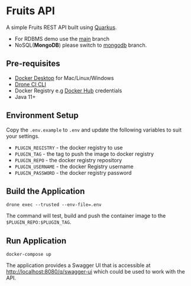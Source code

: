 # Fruits API

A simple Fruits REST API built using [Quarkus](https://quarkus.io).

- For RDBMS demo use the [main](../../main) branch
- NoSQL(__MongoDB__) please switch to [mongodb](../../tree/mongodb) branch.

## Pre-requisites

- [Docker Desktop](https://www.docker.com/products/docker-desktop/) for Mac/Linux/Windows
- [Drone CI CLI](https://docs.drone.io/cli/install/)
- Docker Registry e.g [Docker Hub](https://hub.docker.com) credentials
- Java 11+

## Environment Setup

Copy the `.env.example` to `.env` and update the following variables to suit your settings.

- `PLUGIN_REGISTRY` - the docker registry to use
- `PLUGIN_TAG`      - the tag to push the image to docker registry
- `PLUGIN_REPO`     - the docker registry repository
- `PLUGIN_USERNAME` - the docker Registry username
- `PLUGIN_PASSWORD` - the docker registry password

## Build the Application

```shell
drone exec --trusted --env-file=.env
```

The command will test, build and push the container image to the `$PLUGIN_REPO:$PLUGIN_TAG`.

## Run Application

```shell
docker-compose up
```

The application provides a Swagger UI that is accessible at <http://localhost:8080/q/swagger-ui> which could be used to work with the API.